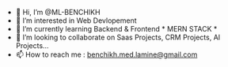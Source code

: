 * 👋 Hi, I’m @ML-BENCHIKH
* 👀 I’m interested in Web Devlopement 
* 🌱 I’m currently learning Backend & Frontend * MERN STACK *
* 💞️ I’m looking to collaborate on Saas Projects, CRM Projects, AI Projects... 
* 📫 How to reach me : benchikh.med.lamine@gmail.com
